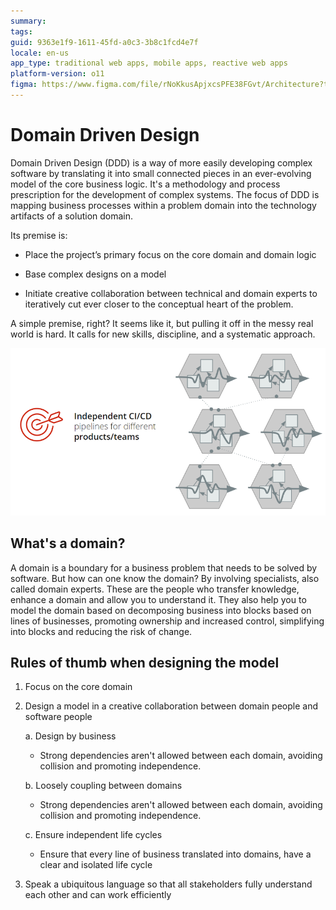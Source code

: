 ```yaml
---
summary:
tags:
guid: 9363e1f9-1611-45fd-a0c3-3b8c1fcd4e7f
locale: en-us
app_type: traditional web apps, mobile apps, reactive web apps
platform-version: o11
figma: https://www.figma.com/file/rNoKkusApjxcsPFE38FGvt/Architecture?type=design&node-id=1344%3A722&mode=design&t=PRLoJ75Xb7DcRPoX-1
---
```


# Domain Driven Design

Domain Driven Design (DDD) is a way of more easily developing complex software by translating it into small connected pieces in an ever-evolving model of the core business logic. It's a methodology and process prescription for the development of complex systems. The focus of DDD is mapping business processes within a problem domain into the technology artifacts of a solution domain.

Its premise is:

* Place the project’s primary focus on the core domain and domain logic

* Base complex designs on a model

* Initiate creative collaboration between technical and domain experts to iteratively cut ever closer to the conceptual heart of the problem.

A simple premise, right? It seems like it, but pulling it off in the messy real world is hard. It calls for new skills, discipline, and a systematic approach.

![Diagram illustrating independent CI/CD pipelines for different products or teams, with hexagonal architecture patterns showing loose coupling between domains.](images/outsystems_domain_driven_architecture_9.png "Domain Driven Design Architecture")

## What's a domain?

A domain is a boundary for a business problem that needs to be solved by software. But how can one know the domain? By involving specialists, also called domain experts. These are the people who transfer knowledge, enhance a domain and allow you to understand it. They also help you to model the domain based on decomposing business into blocks based on lines of businesses, promoting ownership and increased control, simplifying into blocks and reducing the risk of change.

## Rules of thumb when designing the model

1. Focus on the core domain

2. Design a model in a creative collaboration between domain people and software people

    a. Design by business

    - Strong dependencies aren't allowed between each domain, avoiding collision and promoting independence.

    b. Loosely coupling between domains

    - Strong dependencies aren't allowed between each domain, avoiding collision and promoting independence.

    c. Ensure independent life cycles

    - Ensure that every line of business translated into domains, have a clear and isolated life cycle 


3. Speak a ubiquitous language so that all stakeholders fully understand each other and can work efficiently
